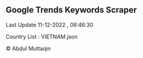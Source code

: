 

## Google Trends Keywords Scraper 
 
Last Update 11-12-2022 , 08:46:30

Country List :
VIETNAM.json



© Abdul Muttaqin 

